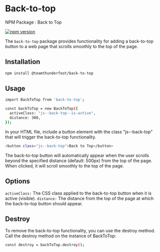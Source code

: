 # Back-to-top

NPM Package : Back to Top

[![npm version](https://badge.fury.io/js/back-to-top.svg)](https://badge.fury.io/js/back-to-top)

The `back-to-top` package provides functionality for adding a back-to-top button to a web page that scrolls smoothly to the top of the page.

## Installation

```sh
npm install @teamthunderfoot/back-to-top
```

## Usage

```sh
import BackToTop from 'back-to-top';

const backToTop = new BackToTop({
  activeClass: "js--back-top--is-active",
  distance: 300,
});
```

In your HTML file, include a button element with the class "js--back-top" that will trigger the back-to-top functionality.

```sh
<button class="js--back-top">Back to Top</button>
```

The back-to-top button will automatically appear when the user scrolls beyond the specified distance (default: 500px) from the top of the page. When clicked, it will scroll smoothly to the top of the page.

## Options

`activeClass:` The CSS class applied to the back-to-top button when it is active (visible).
`distance:` The distance from the top of the page at which the back-to-top button should appear.

## Destroy

To remove the back-to-top functionality, you can use the destroy method. Call the destroy method on the instance of BackToTop:

```sh
const destroy = backToTop.destroy();
```
